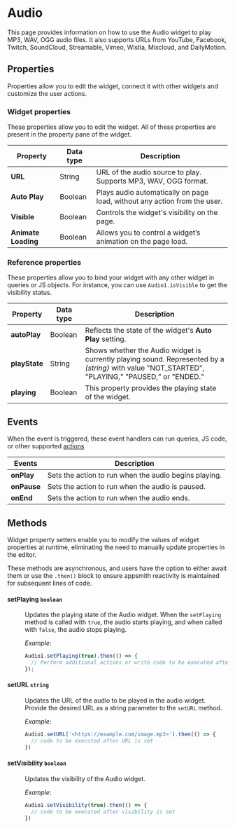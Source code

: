 # Audio

This page provides information on how to use the Audio widget to play MP3, WAV, OGG audio files. It also supports URLs from YouTube, Facebook, Twitch, SoundCloud, Streamable, Vimeo, Wistia, Mixcloud, and DailyMotion. 

<VideoEmbed host="youtube" videoId="FhY6-yUixto" title="Using the Audio Widget" caption="Using the Audio Widget"/>

## Properties

Properties allow you to edit the widget, connect it with other widgets and customize the user actions.

### Widget properties

These properties allow you to edit the widget. All of these properties are present in the property pane of the widget.

| Property | Data type | Description                                                                                                                                                    |
| ----------------- | ------------ | -------------------------------------------------------------------------------------------------------------------------------------------------- |
| **URL**        |  String  | URL of the audio source to play. Supports MP3, WAV, OGG format.                                                                                                                                                                                                                   |
| **Auto Play**     |   Boolean   | Plays audio automatically on page load, without any action from the user.                                                                                                                                                                             |
| **Visible**       |   Boolean   | Controls the widget's visibility on the page.                                                                                     |
| **Animate Loading**  |   Boolean | Allows you to control a widget’s animation on the page load.|

### Reference properties

These properties allow you to bind your widget with any other widget in queries or JS objects. For instance, you can use `Audio1.isVisible` to get the visibility status.

| Property | Data type | Description                                                                                                                                                    |
| ----------------- | ------------ | -------------------------------------------------------------------------------------------------------------------------------------------------- |
| **autoPlay**   |   Boolean  | Reflects the state of the widget's **Auto Play** setting.                                                                                 |
| **playState**  |   String  | Shows whether the Audio widget is currently playing sound. Represented by a _(string)_ with value "NOT\_STARTED", "PLAYING," "PAUSED," or "ENDED." |
| **playing**  |   Boolean  | This property provides the playing state of the widget. |

## Events

When the event is triggered, these event handlers can run queries, JS code, or other supported [actions](/reference/appsmith-framework/widget-actions)


| Events      | Description                                                                                                                       |
| ----------- | --------------------------------------------------------------------------------------------------------------------------------- |
| **onPlay**  | Sets the action to run when the audio begins playing.   |
| **onPause** | Sets the action to run when the audio is paused.    |
| **onEnd**   | Sets the action to run when the audio ends.            |


## Methods

Widget property setters enable you to modify the values of widget properties at runtime, eliminating the need to manually update properties in the editor.

These methods are asynchronous, and users have the option to either await them or use the `.then()` block to ensure appsmith reactivity is maintained for subsequent lines of code.


#### setPlaying `boolean`

<dd>

Updates the playing state of the Audio widget. When the `setPlaying` method is called with `true`, the audio starts playing, and when called with `false`, the audio stops playing.


*Example*:

```js
Audio1.setPlaying(true).then(() => {
  // Perform additional actions or write code to be executed after the playing state is set
});
```

</dd>


#### setURL `string`

<dd>

Updates the URL of the audio to be played in the audio widget. Provide the desired URL as a string parameter to the `setURL` method. 

*Example*:

```js
Audio1.setURL('<https://example.com/image.mp3>').then(() => {
  // code to be executed after URL is set
})

```

</dd>


#### setVisibility `boolean`

<dd>

Updates the visibility of the Audio widget.

*Example*:

```js
Audio1.setVisibility(true).then(() => {
  // code to be executed after visibility is set
})

```

</dd>